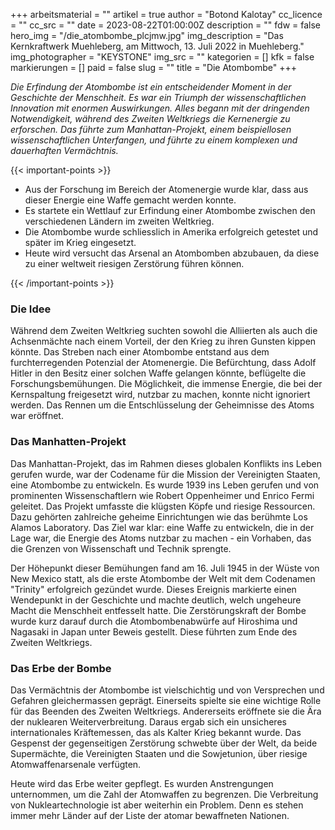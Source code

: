 +++
arbeitsmaterial = ""
artikel = true
author = "Botond Kalotay"
cc_licence = ""
cc_src = ""
date = 2023-08-22T01:00:00Z
description = ""
fdw = false
hero_img = "/die_atombombe_plcjmw.jpg"
img_description = "Das Kernkraftwerk Muehleberg, am Mittwoch, 13. Juli 2022 in Muehleberg."
img_photographer = "KEYSTONE"
img_src = ""
kategorien = []
kfk = false
markierungen = []
paid = false
slug = ""
title = "Die Atombombe"
+++

_Die Erfindung der Atombombe ist ein entscheidender Moment in der Geschichte der Menschheit. Es war ein Triumph der wissenschaftlichen Innovation mit enormen Auswirkungen. Alles begann mit der dringenden Notwendigkeit, während des Zweiten Weltkriegs die Kernenergie zu erforschen. Das führte zum Manhattan-Projekt, einem beispiellosen wissenschaftlichen Unterfangen, und führte zu einem komplexen und dauerhaften Vermächtnis._

{{< important-points >}} 



<ul>

<li>Aus der Forschung im Bereich der Atomenergie wurde klar, dass aus dieser Energie eine Waffe gemacht werden konnte.</li>

<li>Es startete ein Wettlauf zur Erfindung einer Atombombe zwischen den verschiedenen Ländern im zweiten Weltkrieg.</li>

<li>Die Atombombe wurde schliesslich in Amerika erfolgreich getestet und später im Krieg eingesetzt.</li>

<li>Heute wird versucht das Arsenal an Atombomben abzubauen, da diese zu einer weltweit riesigen Zerstörung führen können.</li>

</ul> {{< /important-points >}}

### Die Idee

Während dem Zweiten Weltkrieg suchten sowohl die Alliierten als auch die Achsenmächte nach einem Vorteil, der den Krieg zu ihren Gunsten kippen könnte. Das Streben nach einer Atombombe entstand aus dem furchterregenden Potenzial der Atomenergie. Die Befürchtung, dass Adolf Hitler in den Besitz einer solchen Waffe gelangen könnte, beflügelte die Forschungsbemühungen. Die Möglichkeit, die immense Energie, die bei der Kernspaltung freigesetzt wird, nutzbar zu machen, konnte nicht ignoriert werden. Das Rennen um die Entschlüsselung der Geheimnisse des Atoms war eröffnet.

### Das Manhatten-Projekt

Das Manhattan-Projekt, das im Rahmen dieses globalen Konflikts ins Leben gerufen wurde, war der Codename für die Mission der Vereinigten Staaten, eine Atombombe zu entwickeln. Es wurde 1939 ins Leben gerufen und von prominenten Wissenschaftlern wie Robert Oppenheimer und Enrico Fermi geleitet. Das Projekt umfasste die klügsten Köpfe und riesige Ressourcen. Dazu gehörten zahlreiche geheime Einrichtungen wie das berühmte Los Alamos Laboratory. Das Ziel war klar: eine Waffe zu entwickeln, die in der Lage war, die Energie des Atoms nutzbar zu machen - ein Vorhaben, das die Grenzen von Wissenschaft und Technik sprengte.

Der Höhepunkt dieser Bemühungen fand am 16. Juli 1945 in der Wüste von New Mexico statt, als die erste Atombombe der Welt mit dem Codenamen "Trinity" erfolgreich gezündet wurde. Dieses Ereignis markierte einen Wendepunkt in der Geschichte und machte deutlich, welch ungeheure Macht die Menschheit entfesselt hatte. Die Zerstörungskraft der Bombe wurde kurz darauf durch die Atombombenabwürfe auf Hiroshima und Nagasaki in Japan unter Beweis gestellt. Diese führten zum Ende des Zweiten Weltkriegs.

### Das Erbe der Bombe

Das Vermächtnis der Atombombe ist vielschichtig und von Versprechen und Gefahren gleichermassen geprägt. Einerseits spielte sie eine wichtige Rolle für das Beenden des Zweiten Weltkriegs. Andererseits eröffnete sie die Ära der nuklearen Weiterverbreitung. Daraus ergab sich ein unsicheres internationales Kräftemessen, das als Kalter Krieg bekannt wurde. Das Gespenst der gegenseitigen Zerstörung schwebte über der Welt, da beide Supermächte, die Vereinigten Staaten und die Sowjetunion, über riesige Atomwaffenarsenale verfügten.

Heute wird das Erbe weiter gepflegt. Es wurden Anstrengungen unternommen, um die Zahl der Atomwaffen zu begrenzen. Die Verbreitung von Nukleartechnologie ist aber weiterhin ein Problem. Denn es stehen immer mehr Länder auf der Liste der atomar bewaffneten Nationen.

